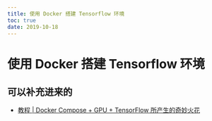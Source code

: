 ```yaml
---
title: 使用 Docker 搭建 Tensorflow 环境
toc: true
date: 2019-10-18
---
```

# 使用 Docker 搭建 Tensorflow 环境


## 可以补充进来的

- [教程 | Docker Compose + GPU + TensorFlow 所产生的奇妙火花](https://mp.weixin.qq.com/s?__biz=MzA3MzI4MjgzMw==&mid=2650730929&idx=4&sn=e17df54969506e0aa2840f760815d24e&chksm=871b35cfb06cbcd916283ee7035801aa1d8c717f3c3c9bc138c22fdb17029f99d8c6c6f2a918&mpshare=1&scene=1&srcid=0917dr8G0kl4AgSoZuTMfDE2#rd)
